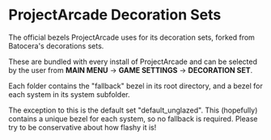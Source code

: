 # ProjectArcade Decoration Sets

The official bezels ProjectArcade uses for its decoration sets, forked from Batocera's decorations sets.

These are bundled with every install of ProjectArcade and can be selected by the user from **MAIN MENU** -> **GAME SETTINGS** -> **DECORATION SET**.

Each folder contains the "fallback" bezel in its root directory, and a bezel for each system in its system subfolder.

The exception to this is the default set "default_unglazed". This (hopefully) contains a unique bezel for each system, so no fallback is required. Please try to be conservative about how flashy it is!
